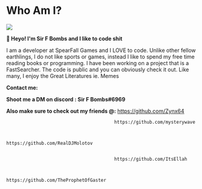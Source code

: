 # Who Am I?
![](https://komarev.com/ghpvc/?username=SlapBoi69&color=green)

**👋 Heyo! I'm Sir F Bombs and I like to code shit**


I am a developer at SpearFall Games and I LOVE to code.
Unlike other fellow earthlings, I do not like sports or games, instead I like to spend my free time reading books or programming.
I have been working on a project that is a FastSearcher.
The code is public and you can obviously check it out.
Like many, I enjoy the Great Literatures ie. Memes

**Contact me:**

**Shoot me a DM on discord : Sir F Bombs#6969**

**Also make sure to check out my friends @:**
                                            https://github.com/Zynx64
                                            
                                            
                                            https://github.com/mysterywave
                                            
                                            
                                            https://github.com/RealDJMolotov
                                            
                                            
                                            https://github.com/ItsEllah
                                            
                                            
                                            https://github.com/TheProphetOfGaster
 
